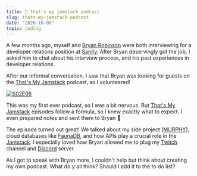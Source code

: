 ```yaml
---
title: 🍓 that's my jamstack podcast
slug: thats-my-jamstack-podcast
date: "2020-10-06"
topic: coding
---
```


A few months ago, myself and [Bryan Robinson][twitter] were both interviewing for a developer relations position at [Sanity][sanity]. After Bryan deservingly got the job, I asked him to chat about his interview process, and his past experiences in developer relations.

After our informal conversation, I saw that Bryan was looking for guests on the [That's My Jamstack][podcast] podcast, so I volunteered!

[![S02E06][thumbnail]][episode]

This was my first ever podcast, so I was a bit nervous. But [That's My Jamstack][podcast] episodes follow a formula, so I knew exactly what to expect. I even prepared notes and sent them to Bryan 🤣

The episode turned out great! We talked about my side project ([MURPHY][murphy]), cloud databases like [FaunaDB][fauna], and how APIs play a crucial role in the [Jamstack][jamstack]. I especially loved how Bryan allowed me to plug my [Twitch][twitch] channel and [Discord][discord] server.

As I got to speak with Bryan more, I couldn't help but think about creating my own podcast. What do y'all think? Should I add it to the to do list?

[twitch]: https://twitch.tv/bradgarropy
[discord]: https://bradgarropy.com/discord
[jamstack]: https://jamstack.org
[fauna]: https://fauna.com
[murphy]: https://murphy.bradgarropy.com
[thumbnail]: /posts/thats-my-jamstack.png
[sanity]: https://sanity.io
[episode]: https://thatsmyjamstack.com/posts/brad-garropy
[podcast]: https://thatsmyjamstack.com
[twitter]: https://twitter.com/brob
